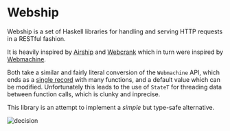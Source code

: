 Webship
=======

Webship is a set of Haskell libraries for handling and serving HTTP requests in a RESTful fashion.

It is heavily inspired by [Airship](https://github.com/helium/airship) and
[Webcrank](https://github.com/webcrank/webcrank.hs)
which in turn were inspired by [Webmachine](https://github.com/basho/webmachine).

Both take a similar and fairly literal conversion of the `Webmachine` API, which
ends as a [single record](https://github.com/helium/airship/blob/master/src/Airship/Resource.hs)
with many functions, and a default value which can be modified.
Unfortunately this leads to the use of `StateT` for threading data between
function calls, which is clunky and inprecise.

This library is an attempt to implement a _simple_ but type-safe alternative.

![decision](https://bytebucket.org/justin/webmachine/wiki/http-headers-status-v3.png)

